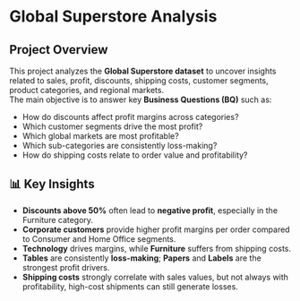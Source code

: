 # Global Superstore Analysis

## Project Overview
This project analyzes the **Global Superstore dataset** to uncover insights related to sales, profit, discounts, shipping costs, customer segments, product categories, and regional markets.  
The main objective is to answer key **Business Questions (BQ)** such as:  
- How do discounts affect profit margins across categories?  
- Which customer segments drive the most profit?  
- Which global markets are most profitable?  
- Which sub-categories are consistently loss-making?  
- How do shipping costs relate to order value and profitability?

## 📊 Key Insights
- **Discounts above 50%** often lead to **negative profit**, especially in the Furniture category.  
- **Corporate customers** provide higher profit margins per order compared to Consumer and Home Office segments.  
- **Technology** drives margins, while **Furniture** suffers from shipping costs.  
- **Tables** are consistently **loss-making**; **Papers** and **Labels** are the strongest profit drivers.  
- **Shipping costs** strongly correlate with sales values, but not always with profitability, high-cost shipments can still generate losses. 
